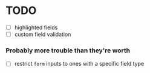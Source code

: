 # TODO

- [ ] highlighted fields
- [ ] custom field validation 

### Probably more trouble than they're worth

- [ ] restrict `form` inputs to ones with a specific field type
